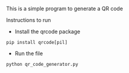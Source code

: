 This is a simple program to generate a QR code

Instructions to run
- Install the qrcode package
```
pip install qrcode[pil]
```
- Run the file
```
python qr_code_generator.py
```
